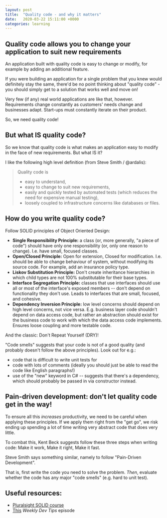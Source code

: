 ```yaml
---
layout: post
title:  "Quality code - and why it matters"
date:   2020-03-22 15:11:00 +0000
categories: learning
---
```


## Quality code allows you to change your application to suit new requirements

An application built with quality code is easy to change or modify, for example by adding an additional feature.

If you were building an application for a single problem that you knew would definitely stay the same, there'd be 
no point thinking about "quality code" - you should simply get to a solution that works well and move on!

Very few (if any) real world applications are like that, however. Requirements change constantly as customers' needs change
and businesses adapt. Start-ups must constantly iterate on their product.

So, we need quality code!

## But what IS quality code?

So we know that quality code is what makes an application easy to modify in the face of new requirements. But what IS it?

I like the following high level definition (from Steve Smith / @ardalis):

> Quality code is
> - easy to understand,
> - easy to change to suit new requirements,
> - easily and quickly tested by automated tests (which reduces the need for expensive manual testing),
> - loosely coupled to infrastructure concerns like databases or files.

## How do you write quality code?
Follow SOLID principles of Object Oriented Design:
- **Single Responsibility Principle:** a class (or, more generally, "a piece of code") should have only one responsibility (or, only one reason to change). I.e. have small, focused classes.
- **Open/Closed Principle:** Open for extension, Closed for modification. I.e. should be able to change behaviour of system, without modifying its source code. For example, add an insurance policy type.
- **Liskov Substitution Principle:** Don't create inheritance hierarchies in which child types are not 100% substitutable for their base types.
- **Interface Segregation Principle:** classes that use interfaces should use all or most of the interface's exposed members -- don't depend on functionality they don't use. Leads to interfaces that are small, focused, and cohesive.
- **Dependency Inversion Principle:** low level concerns should depend on high level concerns, not vice versa. E.g. business layer code shouldn't depend on data access code, but rather an abstraction should exist for the business code to work with which the data access code implements. Ensures loose coupling and more testable code.

And the classic: Don't Repeat Yourself (DRY)!

"Code smells" suggests that your code is not of a good quality (and probably doesn't follow the above principles). Look out for e.g.:
- code that is difficult to write unit tests for
- code with lots of comments (ideally you should just be able to read the code like English paragraphs!)
- use of the "new" keyword in C# -- suggests that there's a dependency, which should probably be passed in via constructor instead.

## Pain-driven development: don't let quality code get in the way!

To ensure all this *increases* productivity, we need to be careful when applying these principles. If we apply them right from the "get go", we risk ending up spending a lot of time writing very abstract code that does very little.

To combat this, Kent Beck suggests follow these three steps when writing code: Make it work, Make it right, Make it fast.

Steve Smith says something similar, namely to follow "Pain-Driven Development".

That is, first write the code you need to solve the problem. *Then*, evaluate whether the code has any major "code smells" (e.g. hard to unit test).

## Useful resources:

* [Pluralsight SOLID course](https://app.pluralsight.com/library/courses/csharp-solid-principles/)
* [This](https://weeklydevtips.com/episodes/047) *Weekly Dev Tips* episode
